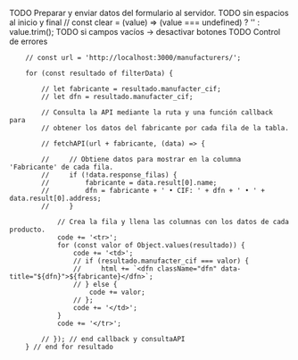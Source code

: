 TODO Preparar y enviar datos del formulario al servidor.
TODO sin espacios al inicio y final
    // const clear = (value) => (value === undefined) ? '' : value.trim();
TODO si campos vacíos -> desactivar botones
TODO Control de errores

        // const url = 'http://localhost:3000/manufacturers/';

        for (const resultado of filterData) {

            // let fabricante = resultado.manufacter_cif;
            // let dfn = resultado.manufacter_cif;

            // Consulta la API mediante la ruta y una función callback para
            // obtener los datos del fabricante por cada fila de la tabla.

            // fetchAPI(url + fabricante, (data) => {

            //     // Obtiene datos para mostrar en la columna 'Fabricante' de cada fila.
            //     if (!data.response_filas) {
            //         fabricante = data.result[0].name;
            //         dfn = fabricante + ' • CIF: ' + dfn + ' • ' + data.result[0].address;
            //     }

                // Crea la fila y llena las columnas con los datos de cada producto.
                code += '<tr>';
                for (const valor of Object.values(resultado)) {
                    code += '<td>';
                    // if (resultado.manufacter_cif === valor) {
                    //     html += `<dfn className="dfn" data-title="${dfn}">${fabricante}</dfn>`;
                    // } else {
                        code += valor;
                    // };
                    code += '</td>';
                }
                code += '</tr>';

            // }); // end callback y consultaAPI
        } // end for resultado
